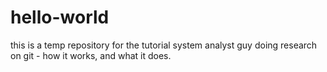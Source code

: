# hello-world
this is a temp repository for the tutorial
system analyst guy doing research on git - how it works, and what it does. 
